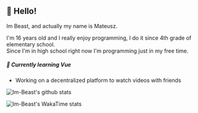 ## 👋 Hello!

Im Beast, and actually my name is Mateusz.

I'm 16 years old and I really enjoy programming, I do it since 4th grade of elementary school. </br>
Since I'm in high school right now I'm programming just in my free time.

##### 📗 Currently learning Vue
 * Working on a decentralized platform to watch videos with friends

<img
    alt="Im-Beast's github stats"
    align="center"
    src="https://github-readme-stats.vercel.app/api?username=Im-Beast&count_private=true&show_icons=true&theme=nord&border_radius=0.75rem&include_all_commits=true&custom_title=My%20github%20statistics"
/>

<img
    alt="Im-Beast's WakaTime stats"
    align="center"
    src="https://github-readme-stats.vercel.app/api/wakatime?username=Beast&theme=nord&border_radius=0.75rem&custom_title=Mine%20WakaTime&layout=compact"
/>
